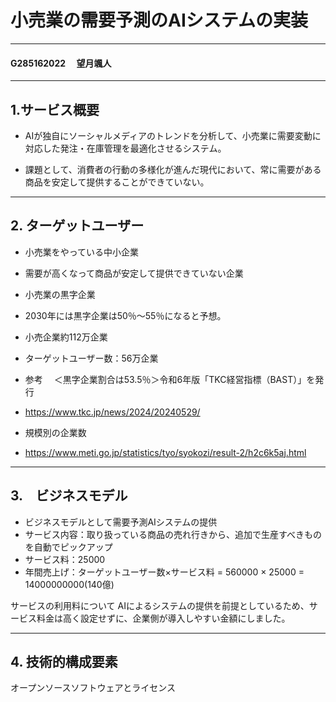 # 小売業の需要予測のAIシステムの実装
----
#### G285162022 　望月颯人
----
## 1.サービス概要
- AIが独自にソーシャルメディアのトレンドを分析して、小売業に需要変動に対応した発注・在庫管理を最適化させるシステム。

- 課題として、消費者の行動の多様化が進んだ現代において、常に需要がある商品を安定して提供することができていない。

----
## 2. ターゲットユーザー
- 小売業をやっている中小企業
- 需要が高くなって商品が安定して提供できていない企業
- 小売業の黒字企業
- 2030年には黒字企業は50％〜55％になると予想。
- 小売企業約112万企業
- ターゲットユーザー数：56万企業

- 参考　
＜黒字企業割合は53.5％＞令和6年版「TKC経営指標（BAST）」を発行
- https://www.tkc.jp/news/2024/20240529/
- 規模別の企業数
- https://www.meti.go.jp/statistics/tyo/syokozi/result-2/h2c6k5aj.html

----
## 3.　ビジネスモデル
- ビジネスモデルとして需要予測AIシステムの提供
- サービス内容：取り扱っている商品の売れ行きから、追加で生産すべきものを自動でピックアップ
- サービス料：25000
- 年間売上げ：ターゲットユーザー数×サービス料
            = 560000 × 25000
            = 14000000000(140億)

サービスの利用料について
AIによるシステムの提供を前提としているため、サービス料金は高く設定せずに、企業側が導入しやすい金額にしました。

----
## 4. 技術的構成要素
オープンソースソフトウェアとライセンス

